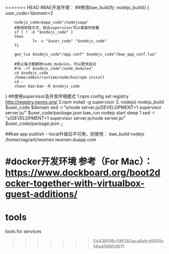 <<<<<<< HEAD
#BAE开发环境：
##修改bae_build为:
nodejs_build()
{
        user_code=$1
        domain=$2

        nodejs_code=$app_code"/nodejsapp"
        #使用软链方式，结合supervisor可以直接热部署
        if [ ! -d "$nodejs_code" ]
        then
                ln -s "$user_code" "$nodejs_code"
        fi

        gen_lua $nodejs_code"/app.conf" $nodejs_code"/bae_app_conf.lua"

	    #禁止每次都删除node_modules，可以更快启动
        #rm -rf $nodejs_code"/node_modules"
        cd $nodejs_code
        /home/admin/runtime/node/bin/npm install
        cd -
        chown bae:bae -R $nodejs_code
}
##使用supervisor及开发环境模式
        1.npm config set registry http://registry.npmjs.org/
        2.npm install -g supervisor
        3.
        nodejs)
                nodejs_build $user_code $domain
                sed -i "s/node server.js/DEVELOPMENT=1 supervisor server.js/" $user_code/package.json
                bae_run nodejs start
                sleep 1
                sed -i "s/DEVELOPMENT=1 supervisor server.js/node server.js/" $user_code/package.json
                ;;

##bae app publish --local升级后不可用，则使用：
bae_build nodejs /home/vagrant/iwomen iwomen.duapp.com

#docker开发环境
参考（For Mac）：https://www.dockboard.org/boot2docker-together-with-virtualbox-guest-additions/
=======
tools
=====

tools for services
>>>>>>> 54438106c58f283aca8afcd5910c56a45885067f
